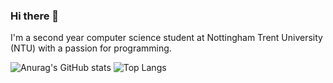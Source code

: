 ### Hi there 👋

I'm a second year computer science student at Nottingham Trent University (NTU) with a passion for programming.

<!--
**JamieVoce/JamieVoce** is a ✨ _special_ ✨ repository because its `README.md` (this file) appears on your GitHub profile.

Here are some ideas to get you started:

- 🔭 I’m currently working on ...
- 🌱 I’m currently learning ...
- 👯 I’m looking to collaborate on ...
- 🤔 I’m looking for help with ...
- 💬 Ask me about ...
- 📫 How to reach me: ...
- 😄 Pronouns: ...
- ⚡ Fun fact: ...
-->

![Anurag's GitHub stats](https://github-readme-stats.vercel.app/api?username=JamieVoce&count_private=true&show_icons=true&theme=radical)
![Top Langs](https://github-readme-stats.vercel.app/api/top-langs/?username=JamieVoce&theme=radical)
